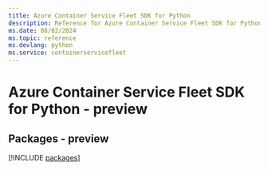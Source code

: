 ```yaml
---
title: Azure Container Service Fleet SDK for Python
description: Reference for Azure Container Service Fleet SDK for Python
ms.date: 08/02/2024
ms.topic: reference
ms.devlang: python
ms.service: containerservicefleet
---
```

# Azure Container Service Fleet SDK for Python - preview
## Packages - preview
[!INCLUDE [packages](container-service-fleet-index.md)]